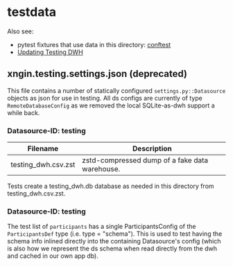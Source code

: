 # testdata

Also see:

- pytest fixtures that use data in this directory: [conftest](../../../../src/xngin/apiserver/conftest.py)
- [Updating Testing DWH](../../../../docs/UPDATING-TESTING-DWH.md)

## xngin.testing.settings.json (deprecated)

This file contains a number of statically configured `settings.py::Datasource` objects as json for
use in testing. All ds configs are currently of type `RemoteDatabaseConfig` as we removed the local
SQLite-as-dwh support a while back.

### Datasource-ID: testing

| Filename            | Description                                    |
| ------------------- | ---------------------------------------------- |
| testing_dwh.csv.zst | zstd-compressed dump of a fake data warehouse. |

Tests create a testing_dwh.db database as needed in this directory from testing_dwh.csv.zst.

### Datasource-ID: testing

The test list of `participants` has a single ParticipantsConfig of the `ParticipantsDef` type (i.e.
type = "schema"). This is used to test having the schema info inlined directly into the containing
Datasource's config (which is also how we represent the ds schema when read directly from the dwh
and cached in our own app db).

